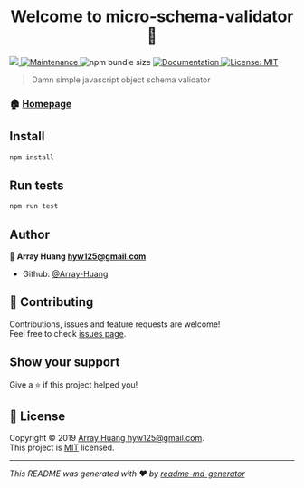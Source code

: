 <h1 align="center">Welcome to micro-schema-validator 👋</h1>
<p>
  <a href="https://www.npmjs.com/package/micro-schema-validator" target="_blank">
    <img src="https://img.shields.io/npm/v/micro-schema-validator.svg?cacheSeconds=2592000" />
  </a>
  <a href="https://www.npmjs.com/package/micro-schema-validator" target="_blank">
    <img alt="Maintenance" src="https://img.shields.io/npm/dw/micro-schema-validator.svg?cacheSeconds=2592000" />
  </a>
  <img alt="npm bundle size" src="https://img.shields.io/bundlephobia/min/micro-schema-validator.svg?cacheSeconds=2592000" />
  <a href="https://github.com/Array-Huang/micro-schema-validator#readme" target="_blank">
    <img alt="Documentation" src="https://img.shields.io/badge/documentation-yes-brightgreen.svg" />
  </a>
  <a href="https://github.com/Array-Huang/micro-schema-validator/blob/master/LICENSE" target="_blank">
    <img alt="License: MIT" src="https://img.shields.io/github/license/Array-Huang/micro-schema-validator" />
  </a>
</p>

> Damn simple javascript object schema validator

### 🏠 [Homepage](https://github.com/Array-Huang/micro-schema-validator#readme)

## Install

```sh
npm install
```

## Run tests

```sh
npm run test
```

## Author

👤 **Array Huang <hyw125@gmail.com>**

* Github: [@Array-Huang](https://github.com/Array-Huang)

## 🤝 Contributing

Contributions, issues and feature requests are welcome!<br />Feel free to check [issues page](https://github.com/Array-Huang/micro-schema-validator/issues).

## Show your support

Give a ⭐️ if this project helped you!

## 📝 License

Copyright © 2019 [Array Huang <hyw125@gmail.com>](https://github.com/Array-Huang).<br />
This project is [MIT](https://github.com/Array-Huang/micro-schema-validator/blob/master/LICENSE) licensed.

***
_This README was generated with ❤️ by [readme-md-generator](https://github.com/kefranabg/readme-md-generator)_